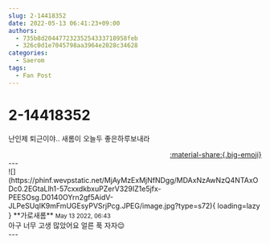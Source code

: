 ```yaml
---
slug: 2-14418352
date: 2022-05-13 06:41:23+09:00
authors:
  - 735b8d20447723235254333718958feb
  - 326c0d1e7045798aa3964e2028c34628
categories:
  - Saerom
tags:
  - Fan Post
---
```


# 2-14418352

<div class="post-container" markdown="1">
<div class="content-container md-sidebar__scrollwrap" markdown="1">

난인제 퇴근이야.. 새롬이 오늘두 좋은하루보내라

</div>
</div>

<div style="text-align: right;" markdown="1">
<a href="https://weverse.io/fromis9/fanpost/2-14418352" style="text-align: right;">:material-share:{.big-emoji}</a>
</div>
---

<div class="comments-container md-sidebar__scrollwrap" markdown="1">
<div class="comment" markdown="1">
<div class='id-container' markdown="1">
![](https://phinf.wevpstatic.net/MjAyMzExMjNfNDgg/MDAxNzAwNzQ4NTAxODc0.2EGtaLlh1-57cxxdkbxuPZerV329IZ1e5jfx-PEESOsg.D0140OYrn2gf5AidV-JLPeSUqIK9mFmUGEsyPVSrjPcg.JPEG/image.jpg?type=s72){ loading=lazy }
**<span class="artist">가로새롬</span>** <small>May 13 2022, 06:43</small><br>
</div>
<div class='comment-body' markdown="1">
아구 너무 고생 많았어요 얼른 푹 자자😌
</div>
</div>
</div>
---
